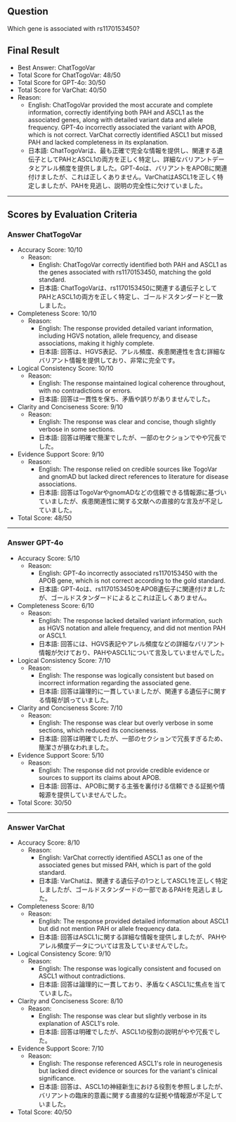 ## Question

Which gene is associated with rs1170153450?

## Final Result

- Best Answer: ChatTogoVar
- Total Score for ChatTogoVar: 48/50
- Total Score for GPT-4o: 30/50
- Total Score for VarChat: 40/50
- Reason:
  - English: ChatTogoVar provided the most accurate and complete information, correctly identifying both PAH and ASCL1 as the associated genes, along with detailed variant data and allele frequency. GPT-4o incorrectly associated the variant with APOB, which is not correct. VarChat correctly identified ASCL1 but missed PAH and lacked completeness in its explanation.
  - 日本語: ChatTogoVarは、最も正確で完全な情報を提供し、関連する遺伝子としてPAHとASCL1の両方を正しく特定し、詳細なバリアントデータとアレル頻度を提供しました。GPT-4oは、バリアントをAPOBに関連付けましたが、これは正しくありません。VarChatはASCL1を正しく特定しましたが、PAHを見逃し、説明の完全性に欠けていました。

---

## Scores by Evaluation Criteria

### Answer ChatTogoVar
- Accuracy Score: 10/10
  - Reason: 
    - English: ChatTogoVar correctly identified both PAH and ASCL1 as the genes associated with rs1170153450, matching the gold standard.
    - 日本語: ChatTogoVarは、rs1170153450に関連する遺伝子としてPAHとASCL1の両方を正しく特定し、ゴールドスタンダードと一致しました。
- Completeness Score: 10/10
  - Reason: 
    - English: The response provided detailed variant information, including HGVS notation, allele frequency, and disease associations, making it highly complete.
    - 日本語: 回答は、HGVS表記、アレル頻度、疾患関連性を含む詳細なバリアント情報を提供しており、非常に完全です。
- Logical Consistency Score: 10/10
  - Reason: 
    - English: The response maintained logical coherence throughout, with no contradictions or errors.
    - 日本語: 回答は一貫性を保ち、矛盾や誤りがありませんでした。
- Clarity and Conciseness Score: 9/10
  - Reason: 
    - English: The response was clear and concise, though slightly verbose in some sections.
    - 日本語: 回答は明確で簡潔でしたが、一部のセクションでやや冗長でした。
- Evidence Support Score: 9/10
  - Reason: 
    - English: The response relied on credible sources like TogoVar and gnomAD but lacked direct references to literature for disease associations.
    - 日本語: 回答はTogoVarやgnomADなどの信頼できる情報源に基づいていましたが、疾患関連性に関する文献への直接的な言及が不足していました。
- Total Score: 48/50

---

### Answer GPT-4o
- Accuracy Score: 5/10
  - Reason: 
    - English: GPT-4o incorrectly associated rs1170153450 with the APOB gene, which is not correct according to the gold standard.
    - 日本語: GPT-4oは、rs1170153450をAPOB遺伝子に関連付けましたが、ゴールドスタンダードによるとこれは正しくありません。
- Completeness Score: 6/10
  - Reason: 
    - English: The response lacked detailed variant information, such as HGVS notation and allele frequency, and did not mention PAH or ASCL1.
    - 日本語: 回答には、HGVS表記やアレル頻度などの詳細なバリアント情報が欠けており、PAHやASCL1について言及していませんでした。
- Logical Consistency Score: 7/10
  - Reason: 
    - English: The response was logically consistent but based on incorrect information regarding the associated gene.
    - 日本語: 回答は論理的に一貫していましたが、関連する遺伝子に関する情報が誤っていました。
- Clarity and Conciseness Score: 7/10
  - Reason: 
    - English: The response was clear but overly verbose in some sections, which reduced its conciseness.
    - 日本語: 回答は明確でしたが、一部のセクションで冗長すぎるため、簡潔さが損なわれました。
- Evidence Support Score: 5/10
  - Reason: 
    - English: The response did not provide credible evidence or sources to support its claims about APOB.
    - 日本語: 回答は、APOBに関する主張を裏付ける信頼できる証拠や情報源を提供していませんでした。
- Total Score: 30/50

---

### Answer VarChat
- Accuracy Score: 8/10
  - Reason: 
    - English: VarChat correctly identified ASCL1 as one of the associated genes but missed PAH, which is part of the gold standard.
    - 日本語: VarChatは、関連する遺伝子の1つとしてASCL1を正しく特定しましたが、ゴールドスタンダードの一部であるPAHを見逃しました。
- Completeness Score: 8/10
  - Reason: 
    - English: The response provided detailed information about ASCL1 but did not mention PAH or allele frequency data.
    - 日本語: 回答はASCL1に関する詳細な情報を提供しましたが、PAHやアレル頻度データについては言及していませんでした。
- Logical Consistency Score: 9/10
  - Reason: 
    - English: The response was logically consistent and focused on ASCL1 without contradictions.
    - 日本語: 回答は論理的に一貫しており、矛盾なくASCL1に焦点を当てていました。
- Clarity and Conciseness Score: 8/10
  - Reason: 
    - English: The response was clear but slightly verbose in its explanation of ASCL1's role.
    - 日本語: 回答は明確でしたが、ASCL1の役割の説明がやや冗長でした。
- Evidence Support Score: 7/10
  - Reason: 
    - English: The response referenced ASCL1's role in neurogenesis but lacked direct evidence or sources for the variant's clinical significance.
    - 日本語: 回答は、ASCL1の神経新生における役割を参照しましたが、バリアントの臨床的意義に関する直接的な証拠や情報源が不足していました。
- Total Score: 40/50
